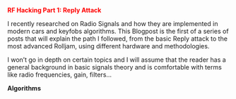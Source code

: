 <span style="color:red">**RF Hacking Part 1: Reply Attack**</span>
    
I recently researched on Radio Signals and how they are implemented in modern cars and keyfobs algorithms.
This Blogpost is the first of a series of posts that will explain the path I followed, from the basic Reply attack to the most advanced Rolljam, using different hardware and methodologies.     
     
I won’t go in depth on certain topics and I will assume that the reader has a general background in basic signals theory and is comfortable with terms like radio frequencies, gain, filters…     
     
**Algorithms**    
